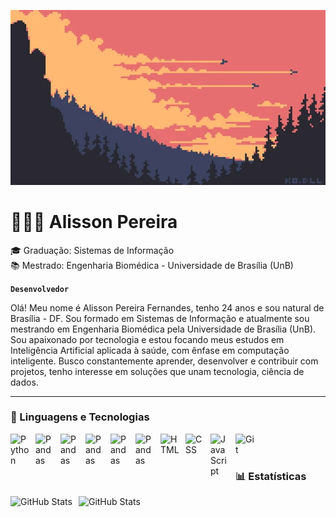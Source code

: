 [![MasterHead](assets/Head_GitHub.webp)](https://github.com/AlissonPereiraFernandes)


# 👩🏻‍💻 Alisson Pereira

🎓 Graduação: Sistemas de Informação  
📚 Mestrado: Engenharia Biomédica - Universidade de Brasília (UnB) 

**`Desenvolvedor`**

Olá! Meu nome é Alisson Pereira Fernandes, tenho 24 anos e sou natural de Brasília - DF. Sou formado em Sistemas de Informação e atualmente sou mestrando em Engenharia Biomédica pela Universidade de Brasília (UnB). Sou apaixonado por tecnologia e estou focando meus estudos em Inteligência Artificial aplicada à saúde, com ênfase em computação inteligente. Busco constantemente aprender, desenvolver e contribuir com projetos, tenho interesse em soluções que unam tecnologia, ciência de dados.

---

### 🤖 Linguagens e Tecnologias

<img 
    align="left" 
    alt="Python" 
    title="Python"
    width="30px" 
    style="padding-right: 10px;" 
    src="https://cdn.jsdelivr.net/gh/devicons/devicon@latest/icons/python/python-original.svg" 
/>

<img
    align="left" 
    alt="Pandas" 
    title="Python"
    width="30px" 
    style="padding-right: 10px;"
    src="https://cdn.jsdelivr.net/gh/devicons/devicon@latest/icons/pandas/pandas-original-wordmark.svg" 
/>

<img
    align="left" 
    alt="Pandas" 
    title="Numpy"
    width="30px" 
    style="padding-right: 10px;"
    src="https://cdn.jsdelivr.net/gh/devicons/devicon@latest/icons/numpy/numpy-original.svg"           
/>

<img
    align="left" 
    alt="Pandas" 
    title="scikitlearn"
    width="30px" 
    style="padding-right: 10px;"
    src="https://cdn.jsdelivr.net/gh/devicons/devicon@latest/icons/scikitlearn/scikitlearn-original.svg"       
/>

<img
    align="left" 
    alt="Pandas" 
    title="Matplotlib"
    width="30px" 
    style="padding-right: 10px;"
    src="https://cdn.jsdelivr.net/gh/devicons/devicon@latest/icons/matplotlib/matplotlib-original.svg" 
/>

<img
    align="left" 
    alt="Pandas" 
    title="Matplotlib"
    width="30px" 
    style="padding-right: 10px;"
    src="https://cdn.jsdelivr.net/gh/devicons/devicon@latest/icons/plotly/plotly-original.svg" 
/>

<img 
    align="left" 
    alt="HTML"
    title="HTML" 
    width="30px" 
    style="padding-right: 10px;" 
    src="https://cdn.jsdelivr.net/gh/devicons/devicon@latest/icons/html5/html5-original.svg" 
/>
<img 
    align="left" 
    alt="CSS" 
    title="CSS"
    width="30px" 
    style="padding-right: 10px;" 
    src="https://cdn.jsdelivr.net/gh/devicons/devicon@latest/icons/css3/css3-original.svg" 
/>
<img 
    align="left" 
    alt="JavaScript" 
    title="JavaScript"
    width="30px" 
    style="padding-right: 10px;" 
    src="https://cdn.jsdelivr.net/gh/devicons/devicon@latest/icons/javascript/javascript-original.svg" 
/>

<img 
    align="left" 
    alt="Git" 
    title="Git"
    width="30px" 
    style="padding-right: 10px;" 
    src="https://cdn.jsdelivr.net/gh/devicons/devicon@latest/icons/git/git-original.svg" 
/>



<br/>
<br/>

### 📊 Estatísticas

<p>
  <img 
    align="left" 
    alt="GitHub Stats" 
    height="200" 
    style="padding-right: 10px;" 
    src="https://github-readme-stats.vercel.app/api?username=AlissonPereiraFernandes&show_icons=true&theme=tokyonight&include_all_commits=true&locale=pt-br" 
  />

<img 
      align="left" 
      alt="GitHub Stats" 
      height="200" 
      src="https://github-readme-stats.vercel.app/api/top-langs/?username=AlissonPereiraFernandes&theme=tokyonight&layout=compact&custom_title=Tecnologias&langs_count=9" 
  />

</p>
